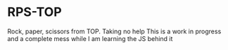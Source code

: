 # RPS-TOP
 Rock, paper, scissors from TOP. Taking no help
 This is a work in progress and a complete mess while I am learning the JS behind it
